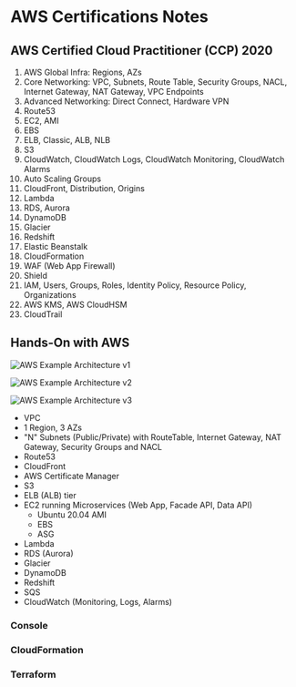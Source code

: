 # AWS Certifications Notes

## AWS Certified Cloud Practitioner (CCP) 2020
1. AWS Global Infra: Regions, AZs
2. Core Networking: VPC, Subnets, Route Table, Security Groups, NACL, Internet Gateway, NAT Gateway, VPC Endpoints
3. Advanced Networking: Direct Connect, Hardware VPN
4. Route53
5. EC2, AMI
6. EBS
7. ELB, Classic, ALB, NLB
8. S3
9. CloudWatch, CloudWatch Logs, CloudWatch Monitoring, CloudWatch Alarms
10. Auto Scaling Groups
11. CloudFront, Distribution, Origins
12. Lambda
13. RDS, Aurora
14. DynamoDB
15. Glacier
16. Redshift
17. Elastic Beanstalk
18. CloudFormation
19. WAF (Web App Firewall)
20. Shield
21. IAM, Users, Groups, Roles, Identity Policy, Resource Policy, Organizations
22. AWS KMS, AWS CloudHSM
23. CloudTrail

## Hands-On with AWS
![AWS Example Architecture v1](https://us-east-1-anand-files.s3.amazonaws.com/aws-example-architecture-v1.jpg)

![AWS Example Architecture v2](https://us-east-1-anand-files.s3.amazonaws.com/aws-example-architecture-v2.jpg)

![AWS Example Architecture v3](https://us-east-1-anand-files.s3.amazonaws.com/aws-example-architecture-v3.jpg)

- VPC
- 1 Region, 3 AZs
- "N" Subnets (Public/Private) with RouteTable, Internet Gateway, NAT Gateway, Security Groups and NACL
- Route53
- CloudFront
- AWS Certificate Manager
- S3
- ELB (ALB) tier
- EC2 running Microservices (Web App, Facade API, Data API)
  + Ubuntu 20.04 AMI
  + EBS
  + ASG
- Lambda
- RDS (Aurora)
- Glacier
- DynamoDB
- Redshift
- SQS
- CloudWatch (Monitoring, Logs, Alarms)

### Console

### CloudFormation

### Terraform

